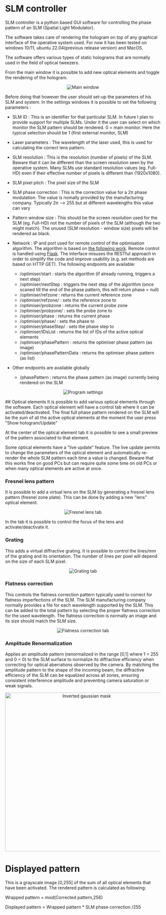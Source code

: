 SLM controller
=======


SLM controller is a python based GUI software for controlling the phase pattern of an SLM (Spatial Light Modulator).

The software takes care of rendering the hologram on top of any graphical interface of the operative system used. For now it has been tested on windows 10/11, ubuntu 22.04(previous release version) and MacOS.

The software offers various types of static holograms that are normally used in the field of optical tweezers.

From the main window it is possible to add new optical elements and toggle the rendering of the hologram.

<p align="center">
   <img src="https://raw.githubusercontent.com/mmazzanti/SLMcontroller/12940b5a5612849118dabec2827f9234863ffdce/Documentation/Img/main.png" alt="Main window"/>
</p>

Before doing that however the user should set-up the parameters of his SLM and system. 
In the settings windows it is possible to set the following parameters :
* SLM ID : This is an identifier for that particular SLM. In future I plan to provide support for multiple SLMs. Under it the user can select on which monitor the SLM pattern should be rendered. 0 = main monitor. Here the typical selection should be 1 (first external monitor, SLM)
* Laser parameters : The wavelength of the laser used, this is used for calculating the correct lens pattern.
* SLM resolution : This is the resolution (number of pixels) of the SLM. Beware that it can be different than the screen resolution seen by the operative system. Many SLMs use standard resolution values (eg. Full-HD) even if their effective number of pixels is different than (1920x1080).
* SLM pixel pitch : The pixel size of the SLM
* SLM phase correction : This is the correction value for a 2π phase modulation. The value is nomally provided by the manufacturing company. Typically 2π --> 255 but at different wavelengths this value can vary
* Pattern window size : This should be the screen resolution used for the SLM (eg. Full-HD) not the number of pixels of the SLM (although the two might match). The unused (SLM resolution - window size) pixels will be rendered as black.
* Network : IP and port used for remote control of the optimisation algorithm. The algorithm is based on [the following work](https://www.nature.com/articles/nphoton.2010.85). Remote control is handled using [Flask](https://flask.palletsprojects.com). The interface misuses the RESTful approach in order to simplify the code and improve usability (e.g. set methods are based on HTTP GET). The following endpoints are available:
    - /optimiser/start : starts the algorithm (if already running, triggers a next step)
    - /optimiser/nextStep : triggers the next step of the algorithm (once scaned till the end of the phase pattern, this will return phase = null)
    - /optimiser/refzone : returns the current reference zone
    - /optimiser/refzone/<refzone> : sets the reference zone to <refzone>
    - /optimiser/probzone : returns the current probe zone
    - /optimiser/probzone/<probzone> : sets the probe zone to <probzone>
    - /optimiser/phase : returns the current phase
    - /optimiser/phase/<phase> : sets the phase to <phase>
    - /optimiser/phaseStep/<phaseStep> : sets the phase step to <phaseStep>
    - /optimiser/IDsList : returns the list of IDs of the active optical elements
    - /optimiser/phasePattern : returns the optimiser phase pattern (as image)
    - /optimiser/phasePatternData : returns the optimiser phase pattern (as list)

* Other endpoints are available globally
    - /phasePattern : returns the phase pattern (as image) currently being rendered on the SLM


<p align="center">
   <img src="https://raw.githubusercontent.com/mmazzanti/SLMcontroller/12940b5a5612849118dabec2827f9234863ffdce/Documentation/Img/settings.png" alt="Program settings"/>
</p>
## Optical elements
It is possible to add various optical elements through the software. Each optical element will have a control tab where it can be activated/deactivated. The final full phase pattern rendered on the SLM will be the sum of all the active optical elements at the moment the user press "Show hologram/Update"

At the center of the optical element tab it is possible to see a small preview of the pattern associated to that element.

Some optical elements have a "live update" feature. The live update permits to change the parameters of the optical element and automatically re-render the whole SLM pattern each time a value is changed. Beware that this works fine on good PCs but can require quite some time on old PCs or when many optical elements are active at once.

### Fresnel lens pattern
It is possible to add a virtual lens on the SLM by generating a fresnel lens pattern (fresnel zone plate). This can be done by adding a new "lens" optical element.

<p align="center">
   <img src="https://raw.githubusercontent.com/mmazzanti/SLMcontroller/12940b5a5612849118dabec2827f9234863ffdce/Documentation/Img/lens.png" alt="Fresnel lens tab"/>
</p>

In the tab it is possible to control the focus of the lens and activate/deactivate it.

### Grating
This adds a virtual diffractive grating. It is possible to control the lines/mm of the grating and its orientation. The number of lines per pixel will depend on the size of each SLM pixel.
<p align="center">
   <img src="https://raw.githubusercontent.com/mmazzanti/SLMcontroller/12940b5a5612849118dabec2827f9234863ffdce/Documentation/Img/grating.png" alt="Grating tab"/>
</p>

### Flatness correction
This controls the flatness correction pattern typically used to correct for flatness imperfections of the SLM. The SLM manufacturing company normally provides a file for each wavelength supported by the SLM. This can be added to the total pattern by selecting the proper flatness correction for the used wavelength.
The flatness correction is normally an image and its size should match the SLM size.
<p align="center">
   <img src="https://raw.githubusercontent.com/mmazzanti/SLMcontroller/12940b5a5612849118dabec2827f9234863ffdce/Documentation/Img/flatness_correction.png" alt="Flatness correction tab"/>
</p>

### Amplitude Renormalization
Applies an amplitude pattern (renormalized in the range [0,1] where 1 = 255 and 0 = 0) to the SLM surface to normalize its diffractive efficiency when correcting for optical aberrations observed by the camera. By matching the amplitude pattern to the shape of the incoming beam, the diffractive efficiency of the SLM can be equalized across all zones, ensuring consistent interference amplitude and preventing camera saturation or weak signals.

<p align="center">
   <img width="512" src="https://github.com/mmazzanti/SLMcontroller/blob/1a0aa1acd6684fdb1a80e36183bdfa7a542b8922/Documentation/Img/inverted_gaussian_amplitude.png" alt="Inverted gaussian mask"/>
</p>


# Displayed pattern
This is a grayscale image [0,255] of the sum of all optical elements that have been activated. The rendered pattern is calculated as following:

Wrapped pattern = mod(Corrected pattern,256)

Displayed pattern = Wrapped pattern * SLM phase correction /255
